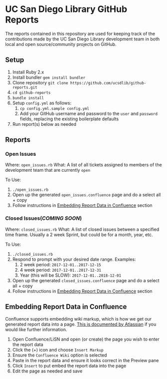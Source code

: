 # UC San Diego Library GitHub Reports #

The reports contained in this repository are used for keeping track of the
contributions made by the UC San Diego Library development team in both local
and open source/community projects on GitHub.

## Setup ##
1. Install Ruby 2.x
2. Install bundler `gem install bundler`
3. Clone repository `git clone https://github.com/ucsdlib/github-reports.git`
4. `cd github-reports`
5. `bundle install`
6. Setup `config.yml` as follows:
    1. `cp config.yml.sample config.yml`
    1. Add your GitHub username and password to the `user` and `password` fields,
  replacing the existing boilerplate defaults
7. Run report(s) below as needed

## Reports ##

### Open Issues
Where: `open_issues.rb`
What: A list of all tickets assigned to members of the development team that are
currently `open`

To Use:
1. `./open_issues.rb`
2. Open up the generated `open_issues.confluence` page and do a select all +
   copy
3. Follow instructions in [Embedding Report Data in
   Confluence](#embedding-report-data-in-confluence) section

### Closed Issues(*COMING SOON*)
Where: `closed_issues.rb`
What: A list of closed issues between a specified time frame. Usually a 2 week
Sprint, but could be for a month, year, etc.

To Use:
1. `./closed_issues.rb`
2. Respond to prompt with your desired date range.
Examples:
    1. 2 week period: `2017-12-01..2017-12-15`
    1. 4 week period: `2017-12-01..2017-12-31`
    1. Year (this will be SLOW): `2017-12-01..2018-12-01`
3. Open up the generated `closed_issues.confluence` page and do a select all +
   copy
4. Follow instructions in [Embedding Report Data in
   Confluence](#embedding-report-data-in-confluence) section


## Embedding Report Data in Confluence ##
Confluence supports embedding wiki markup, which is how we get our generated
report data into a page. [This is documented by Atlassian][markup] if you would like
further information.

1. Open Confluence/LiSN and open (or create) the page you wish to enter the
   report data
2. Click the (+) icon and choose `Insert Markup`
3. Ensure the `Confluence Wiki` option is selected
4. Paste in the report data and ensure it looks correct in the Preview pane
5. Click `Insert` to put embed the report data into the page
6. Edit the page as needed and save

[markup]:https://confluence.atlassian.com/doc/confluence-wiki-markup-251003035.html#ConfluenceWikiMarkup-Tables
